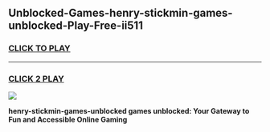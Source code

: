 
## Unblocked-Games-henry-stickmin-games-unblocked-Play-Free-ii511
<h3>
<a href="https://premium76.site?title=henry-stickmin-games-unblocked&ref=18A1">CLICK TO PLAY</a></h3>
<hr>

<h3>
<a href="https://premium76.site?title=henry-stickmin-games-unblocked&ref=18A1">CLICK 2 PLAY</a>
  
</h3>

<a href="https://premium76.site?title=henry-stickmin-games-unblocked&ref=18A1"><img src="https://clearcache.store/games.png"></a>


**henry-stickmin-games-unblocked games unblocked: Your Gateway to Fun and Accessible Online Gaming**
